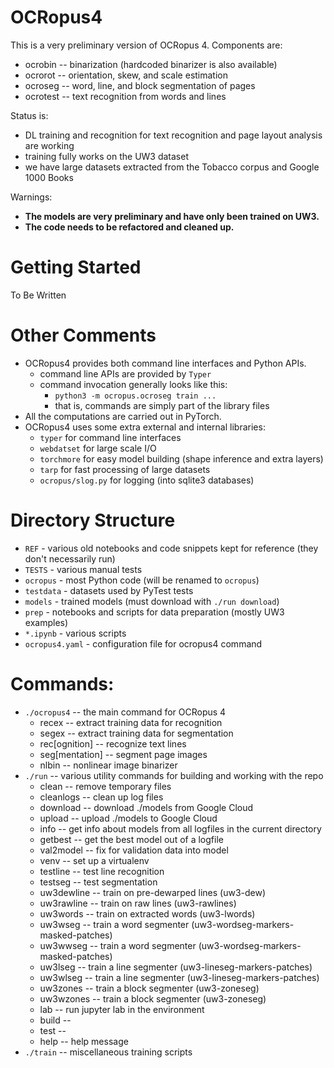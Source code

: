 # OCRopus4

This is a very preliminary version of OCRopus 4. Components are:

- ocrobin -- binarization (hardcoded binarizer is also available)
- ocrorot -- orientation, skew, and scale estimation
- ocroseg -- word, line, and block segmentation of pages
- ocrotest -- text recognition from words and lines

Status is:

- DL training and recognition for text recognition and page layout analysis are working
- training fully works on the UW3 dataset
- we have large datasets extracted from the Tobacco corpus and Google 1000 Books

Warnings:

- **The models are very preliminary and have only been trained on UW3.**
- **The code needs to be refactored and cleaned up.**

# Getting Started

To Be Written

# Other Comments

- OCRopus4 provides both command line interfaces and Python APIs.
    - command line APIs are provided by `Typer`
    - command invocation generally looks like this:
        - `python3 -m ocropus.ocroseg train ...`
        - that is, commands are simply part of the library files
- All the computations are carried out in PyTorch.
- OCRopus4 uses some extra external and internal libraries:
    - `typer` for command line interfaces
    - `webdatset` for large scale I/O
    - `torchmore` for easy model building (shape inference and extra layers)
    - `tarp` for fast processing of large datasets
    - `ocropus/slog.py` for logging (into sqlite3 databases)

# Directory Structure

- `REF` - various old notebooks and code snippets kept for reference (they don't necessarily run)
- `TESTS` - various manual tests
- `ocropus` - most Python code (will be renamed to `ocropus`)
- `testdata` - datasets used by PyTest tests
- `models` - trained models (must download with `./run download`)
- `prep` - notebooks and scripts for data preparation (mostly UW3 examples)
- `*.ipynb` - various scripts
- `ocropus4.yaml` - configuration file for ocropus4 command

# Commands:

- `./ocropus4` -- the main command for OCRopus 4
    - recex -- extract training data for recognition
    - segex -- extract training data for segmentation
    - rec[ognition] -- recognize text lines
    - seg[mentation] -- segment page images
    - nlbin -- nonlinear image binarizer
- `./run` -- various utility commands for building and working with the repo
    - clean -- remove temporary files
    - cleanlogs -- clean up log files
    - download -- download ./models from Google Cloud
    - upload -- upload ./models to Google Cloud
    - info -- get info about models from all logfiles in the current directory
    - getbest -- get the best model out of a logfile
    - val2model -- fix for validation data into model
    - venv -- set up a virtualenv
    - testline -- test line recognition
    - testseg -- test segmentation
    - uw3dewline -- train on pre-dewarped lines (uw3-dew)
    - uw3rawline -- train on raw lines (uw3-rawlines)
    - uw3words -- train on extracted words (uw3-lwords)
    - uw3wseg -- train a word segmenter (uw3-wordseg-markers-masked-patches)
    - uw3wwseg -- train a word segmenter (uw3-wordseg-markers-masked-patches)
    - uw3lseg -- train a line segmenter (uw3-lineseg-markers-patches)
    - uw3wlseg -- train a line segmenter (uw3-lineseg-markers-patches)
    - uw3zones -- train a block segmenter (uw3-zoneseg)
    - uw3wzones -- train a block segmenter (uw3-zoneseg)
    - lab -- run jupyter lab in the environment
    - build -- 
    - test -- 
    - help -- help message
- `./train` -- miscellaneous training scripts
